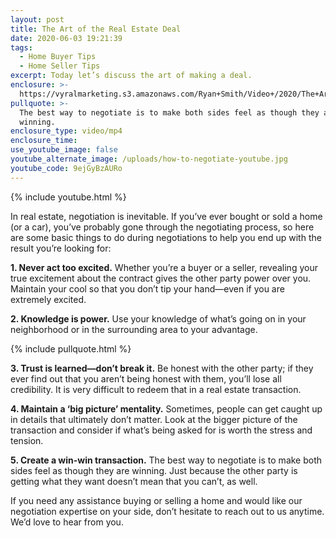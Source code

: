 ```yaml
---
layout: post
title: The Art of the Real Estate Deal
date: 2020-06-03 19:21:39
tags:
  - Home Buyer Tips
  - Home Seller Tips
excerpt: Today let’s discuss the art of making a deal.
enclosure: >-
  https://vyralmarketing.s3.amazonaws.com/Ryan+Smith/Video+/2020/The+Art+of+the+Real+Estate+Deal.mp4
pullquote: >-
  The best way to negotiate is to make both sides feel as though they are
  winning.
enclosure_type: video/mp4
enclosure_time:
use_youtube_image: false
youtube_alternate_image: /uploads/how-to-negotiate-youtube.jpg
youtube_code: 9ejGyBzAURo
---
```


{% include youtube.html %}

In real estate, negotiation is inevitable. If you’ve ever bought or sold a home (or a car), you’ve probably gone through the negotiating process, so here are some basic things to do during negotiations to help you end up with the result you’re looking for:

**1\. Never act too excited.** Whether you’re a buyer or a seller, revealing your true excitement about the contract gives the other party power over you. Maintain your cool so that you don’t tip your hand—even if you are extremely excited.

**2\. Knowledge is power.** Use your knowledge of what’s going on in your neighborhood or in the surrounding area to your advantage.&nbsp;

{% include pullquote.html %}

**3\. Trust is learned—don’t break it.** Be honest with the other party; if they ever find out that you aren’t being honest with them, you’ll lose all credibility. It is very difficult to redeem that in a real estate transaction.&nbsp;

**4\. Maintain a ‘big picture’ mentality.** Sometimes, people can get caught up in details that ultimately don’t matter. Look at the bigger picture of the transaction and consider if what’s being asked for is worth the stress and tension.&nbsp;

**5\. Create a win-win transaction.** The best way to negotiate is to make both sides feel as though they are winning. Just because the other party is getting what they want doesn’t mean that you can’t, as well.&nbsp;

If you need any assistance buying or selling a home and would like our negotiation expertise on your side, don’t hesitate to reach out to us anytime. We’d love to hear from you.